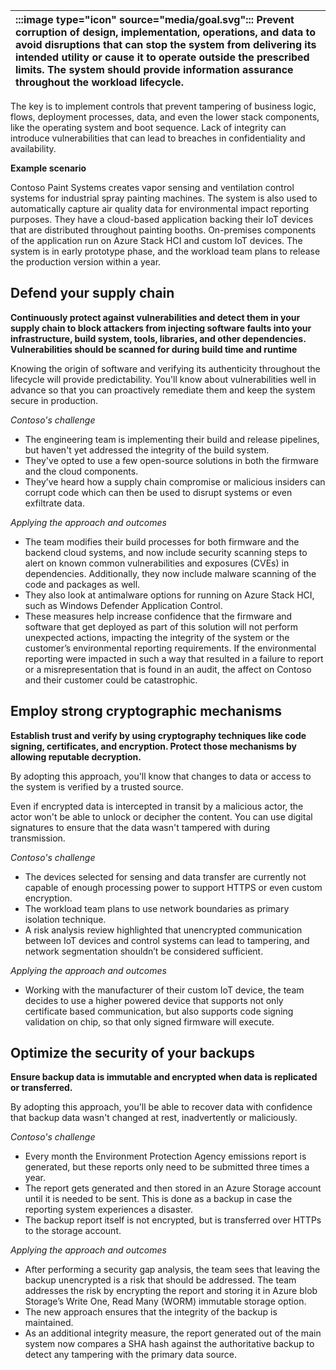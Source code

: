 | :::image type="icon" source="media/goal.svg":::  Prevent corruption of design, implementation, operations, and data to avoid disruptions that can stop the system from delivering its intended utility or cause it to operate outside the prescribed limits. The system should provide information assurance throughout the workload lifecycle. |
| :----------------------------------------------------------------------------------------------------------------------------- |

The key is to implement controls that prevent tampering of business logic, flows, deployment processes, data, and even the lower stack components, like the operating system and boot sequence. Lack of integrity can introduce vulnerabilities that can lead to breaches in confidentiality and availability.

**Example scenario**

Contoso Paint Systems creates vapor sensing and ventilation control systems for industrial spray painting machines. The system is also used to automatically capture air quality data for environmental impact reporting purposes. They have a cloud-based application backing their IoT devices that are distributed throughout painting booths. On-premises components of the application run on Azure Stack HCI and custom IoT devices. The system is in early prototype phase, and the workload team plans to release the production version within a year. 

## Defend your supply chain

**Continuously protect against vulnerabilities and detect them in your supply chain to block attackers from injecting software faults into your infrastructure, build system, tools, libraries, and other dependencies. Vulnerabilities should be scanned for during build time and runtime**

Knowing the origin of software and verifying its authenticity throughout the lifecycle will provide predictability. You'll know about vulnerabilities well in advance so that you can proactively remediate them and keep the system secure in production.

*Contoso's challenge*

- The engineering team is implementing their build and release pipelines, but haven't yet addressed the integrity of the build system.
- They've opted to use a few open-source solutions in both the firmware and the cloud components.
- They’ve heard how a supply chain compromise or malicious insiders can corrupt code which can then be used to disrupt systems or even exfiltrate data.

*Applying the approach and outcomes*

- The team modifies their build processes for both firmware and the backend cloud systems, and now include security scanning steps to alert on known common vulnerabilities and exposures (CVEs) in dependencies. Additionally, they now include malware scanning of the code and packages as well.
- They also look at antimalware options for running on Azure Stack HCI, such as Windows Defender Application Control.
- These measures help increase confidence that the firmware and software that get deployed as part of this solution will not perform unexpected actions, impacting the integrity of the system or the customer’s environmental reporting requirements. If the environmental reporting were impacted in such a way that resulted in a failure to report or a misrepresentation that is found in an audit, the affect on Contoso and their customer could be catastrophic.

## Employ strong cryptographic mechanisms

**Establish trust and verify by using cryptography techniques like code signing, certificates, and encryption. Protect those mechanisms by allowing reputable decryption.**

By adopting this approach, you'll know that changes to data or access to the system is verified by a trusted source.

Even if encrypted data is intercepted in transit by a malicious actor, the actor won't be able to unlock or decipher the content. You can use digital signatures to ensure that the data wasn't tampered with during transmission.

*Contoso's challenge*

- The devices selected for sensing and data transfer are currently not capable of enough processing power to support HTTPS or even custom encryption.
- The workload team plans to use network boundaries as primary isolation technique.
- A risk analysis review highlighted that unencrypted communication between IoT devices and control systems can lead to tampering, and network segmentation shouldn’t be considered sufficient. 

*Applying the approach and outcomes*

- Working with the manufacturer of their custom IoT device, the team decides to use a higher powered device that supports not only certificate based communication, but also supports code signing validation on chip, so that only signed firmware will execute.

## Optimize the security of your backups

**Ensure backup data is immutable and encrypted when data is replicated or transferred.**

By adopting this approach, you'll be able to recover data with confidence that backup data wasn't changed at rest, inadvertently or maliciously.

*Contoso's challenge*

- Every month the Environment Protection Agency emissions report is generated, but these reports only need to be submitted three times a year.
- The report gets generated and then stored in an Azure Storage account until it is needed to be sent. This is done as a backup in case the reporting system experiences a disaster.
- The backup report itself is not encrypted, but is transferred over HTTPs to the storage account. 

*Applying the approach and outcomes*

- After performing a security gap analysis, the team sees that leaving the backup unencrypted is a risk that should be addressed. The team addresses the risk by encrypting the report and storing it in Azure blob Storage’s Write One, Read Many (WORM) immutable storage option.
- The new approach ensures that the integrity of the backup is maintained.
- As an additional integrity measure, the report generated out of the main system now compares a SHA hash against the authoritative backup to detect any tampering with the primary data source.